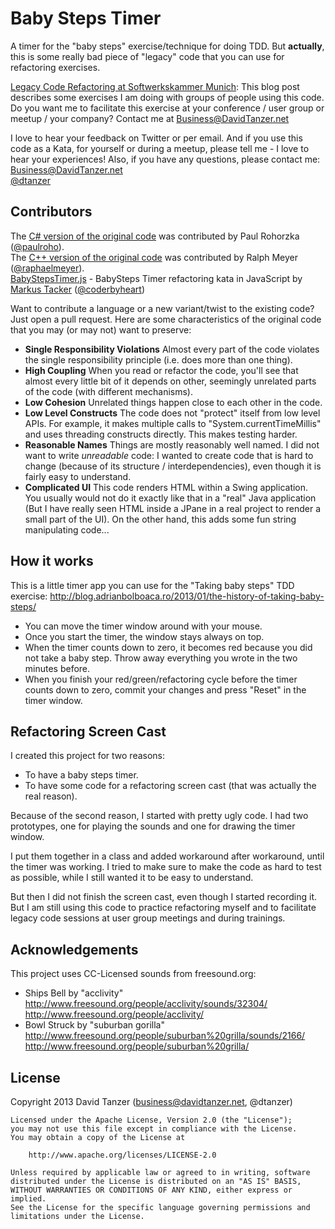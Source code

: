 Baby Steps Timer
================

A timer for the "baby steps" exercise/technique for doing TDD. But **actually**, this is some really bad piece of "legacy" code that you can use for refactoring exercises.

[Legacy Code Refactoring at Softwerkskammer Munich](http://www.davidtanzer.net/legacy_code_refactoring_at_softwerkskammer_munich): This blog post describes some exercises I am doing with groups of people using this code.  
Do you want me to facilitate this exercise at your conference / user group or meetup / your company? Contact me at Business@DavidTanzer.net

I love to hear your feedback on Twitter or per email. And if you use this code as a Kata, for yourself or during a meetup, please tell me - I love to hear your experiences! Also, if you have any questions, please contact me:  
Business@DavidTanzer.net  
[@dtanzer](https://twitter.com/dtanzer)

Contributors
------------

The [C# version of the original code](CSharp) was contributed by Paul Rohorzka ([@paulroho](https://github.com/paulroho)).  
The [C++ version of the original code](Cpp) was contributed by Ralph Meyer ([@raphaelmeyer](https://github.com/raphaelmeyer)).  
[BabyStepsTimer.js](https://github.com/coderbyheart/babystepstimer.js) - BabySteps Timer refactoring kata in JavaScript by [Markus Tacker](https://github.com/coderbyheart) ([@coderbyheart](https://twitter.com/coderbyheart))

Want to contribute a language or a new variant/twist to the existing code? Just open a pull request. Here are some characteristics of the original code that you may (or may not) want to preserve:

* **Single Responsibility Violations** Almost every part of the code violates the single responsibility principle (i.e. does more than one thing).
* **High Coupling** When you read or refactor the code, you'll see that almost every little bit of it depends on other, seemingly unrelated parts of the code (with different mechanisms).
* **Low Cohesion** Unrelated things happen close to each other in the code.
* **Low Level Constructs** The code does not "protect" itself from low level APIs. For example, it makes multiple calls to "System.currentTimeMillis" and uses threading constructs directly. This makes testing harder.
* **Reasonable Names** Things are mostly reasonably well named. I did not want to write _unreadable_ code: I wanted to create code that is hard to change (because of its structure / interdependencies), even though it is fairly easy to understand.
* **Complicated UI** This code renders HTML within a Swing application. You usually would not do it exactly like that in a "real" Java application (But I have really seen HTML inside a JPane in a real project to render a small part of the UI). On the other hand, this adds some fun string manipulating code...

How it works
------------

This is a little timer app you can use for the "Taking baby steps" TDD exercise: http://blog.adrianbolboaca.ro/2013/01/the-history-of-taking-baby-steps/

* You can move the timer window around with your mouse.
* Once you start the timer, the window stays always on top.
* When the timer counts down to zero, it becomes red because you did not take a baby step. Throw away everything you wrote in the two minutes before.
* When you finish your red/green/refactoring cycle before the timer counts down to zero, commit your changes and press "Reset" in the timer window.

Refactoring Screen Cast
-----------------------

I created this project for two reasons:
* To have a baby steps timer.
* To have some code for a refactoring screen cast (that was actually the real reason).

Because of the second reason, I started with pretty ugly code. I had two prototypes, one for playing the sounds and one for drawing the timer window.

I put them together in a class and added workaround after workaround, until the timer was working. I tried to make sure to make the code as hard to test as possible, while I still wanted it to be easy to understand.

But then I did not finish the screen cast, even though I started recording it. But I am still using this code to practice refactoring myself and to facilitate legacy code sessions at user group meetings and during trainings.

Acknowledgements
----------------

This project uses CC-Licensed sounds from freesound.org:
* Ships Bell by "acclivity" http://www.freesound.org/people/acclivity/sounds/32304/ http://www.freesound.org/people/acclivity/
* Bowl Struck by "suburban gorilla" http://www.freesound.org/people/suburban%20grilla/sounds/2166/ http://www.freesound.org/people/suburban%20grilla/

License
-------

Copyright 2013 David Tanzer (business@davidtanzer.net, @dtanzer)

    Licensed under the Apache License, Version 2.0 (the "License");
    you may not use this file except in compliance with the License.
    You may obtain a copy of the License at

        http://www.apache.org/licenses/LICENSE-2.0

    Unless required by applicable law or agreed to in writing, software
    distributed under the License is distributed on an "AS IS" BASIS,
    WITHOUT WARRANTIES OR CONDITIONS OF ANY KIND, either express or implied.
    See the License for the specific language governing permissions and
    limitations under the License.
